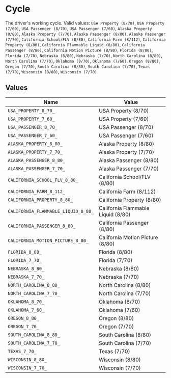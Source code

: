 # Cycle

The driver's working cycle. Valid values: `USA Property (8/70)`, `USA Property (7/60)`, `USA Passenger (8/70)`, `USA Passenger (7/60)`, `Alaska Property (8/80)`, `Alaska Property (7/70)`, `Alaska Passenger (8/80)`, `Alaska Passenger (7/70)`, `California School/FLV (8/80)`, `California Farm (8/112)`, `California Property (8/80)`, `California Flammable Liquid (8/80)`, `California Passenger (8/80)`, `California Motion Picture (8/80)`, `Florida (8/80)`, `Florida (7/70)`, `Nebraska (8/80)`, `Nebraska (7/70)`, `North Carolina (8/80)`, `North Carolina (7/70)`, `Oklahoma (8/70)`, `Oklahoma (7/60)`, `Oregon (8/80)`, `Oregon (7/70)`, `South Carolina (8/80)`, `South Carolina (7/70)`, `Texas (7/70)`, `Wisconsin (8/80)`, `Wisconsin (7/70)`


## Values

| Name                                | Value                               |
| ----------------------------------- | ----------------------------------- |
| `USA_PROPERTY_8_70_`                | USA Property (8/70)                 |
| `USA_PROPERTY_7_60_`                | USA Property (7/60)                 |
| `USA_PASSENGER_8_70_`               | USA Passenger (8/70)                |
| `USA_PASSENGER_7_60_`               | USA Passenger (7/60)                |
| `ALASKA_PROPERTY_8_80_`             | Alaska Property (8/80)              |
| `ALASKA_PROPERTY_7_70_`             | Alaska Property (7/70)              |
| `ALASKA_PASSENGER_8_80_`            | Alaska Passenger (8/80)             |
| `ALASKA_PASSENGER_7_70_`            | Alaska Passenger (7/70)             |
| `CALIFORNIA_SCHOOL_FLV_8_80_`       | California School/FLV (8/80)        |
| `CALIFORNIA_FARM_8_112_`            | California Farm (8/112)             |
| `CALIFORNIA_PROPERTY_8_80_`         | California Property (8/80)          |
| `CALIFORNIA_FLAMMABLE_LIQUID_8_80_` | California Flammable Liquid (8/80)  |
| `CALIFORNIA_PASSENGER_8_80_`        | California Passenger (8/80)         |
| `CALIFORNIA_MOTION_PICTURE_8_80_`   | California Motion Picture (8/80)    |
| `FLORIDA_8_80_`                     | Florida (8/80)                      |
| `FLORIDA_7_70_`                     | Florida (7/70)                      |
| `NEBRASKA_8_80_`                    | Nebraska (8/80)                     |
| `NEBRASKA_7_70_`                    | Nebraska (7/70)                     |
| `NORTH_CAROLINA_8_80_`              | North Carolina (8/80)               |
| `NORTH_CAROLINA_7_70_`              | North Carolina (7/70)               |
| `OKLAHOMA_8_70_`                    | Oklahoma (8/70)                     |
| `OKLAHOMA_7_60_`                    | Oklahoma (7/60)                     |
| `OREGON_8_80_`                      | Oregon (8/80)                       |
| `OREGON_7_70_`                      | Oregon (7/70)                       |
| `SOUTH_CAROLINA_8_80_`              | South Carolina (8/80)               |
| `SOUTH_CAROLINA_7_70_`              | South Carolina (7/70)               |
| `TEXAS_7_70_`                       | Texas (7/70)                        |
| `WISCONSIN_8_80_`                   | Wisconsin (8/80)                    |
| `WISCONSIN_7_70_`                   | Wisconsin (7/70)                    |